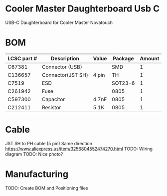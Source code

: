 # Cooler Master Daughterboard Usb C
USB-C Daughterboard for Cooler Master Novatouch

# BOM

| LCSC part # | Description        | Value | Package  | Amount |
| ----------- | ------------------ | ----- | -------- | ------ |
| C67381      | Connector (USB)    |       | SMD      | 1      |
| C136657     | Connector(JST SH)  | 4 pin | TH       | 1      |
| C7519       | ESD              |       | SOT23-6  | 1      |
| C261942     | Fuse             |       | 0805     | 1      |
| C597300     | Capacitor        | 4.7nF | 0805     | 1      |
| C212411     | Resistor         | 5.1K  | 0805     | 1      |

# Cable
JST SH to PH cable (5 pin) Same direction
https://www.aliexpress.us/item/3256804552474270.html
TODO: Wiring diagram
TODO: Nice photo?

# Manufacturing
TODO: Create BOM and Positioning files
